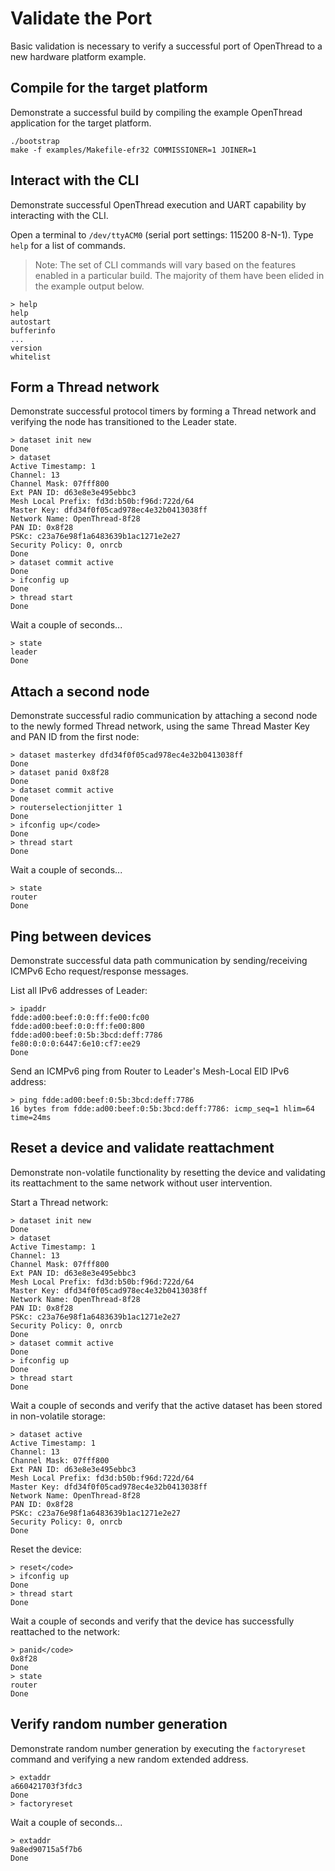 

# Validate the Port

Basic validation is necessary to verify a successful port of OpenThread to a new
hardware platform example.

## Compile for the target platform

Demonstrate a successful build by compiling the example OpenThread application
for the target platform.

```
./bootstrap
make -f examples/Makefile-efr32 COMMISSIONER=1 JOINER=1
```

## Interact with the CLI

Demonstrate successful OpenThread execution and UART capability by interacting
with the CLI.

Open a terminal to `/dev/ttyACM0` (serial port settings: 115200 8-N-1). Type
`help` for a list of commands.

> Note:  The set of CLI commands will vary based on the features enabled in a
particular build. The majority of them have been elided in the example output
below.

```
> help
help
autostart
bufferinfo
...
version
whitelist
```
## Form a Thread network

Demonstrate successful protocol timers by forming a Thread network and verifying
the node has transitioned to the Leader state.

```
> dataset init new
Done
> dataset
Active Timestamp: 1
Channel: 13
Channel Mask: 07fff800
Ext PAN ID: d63e8e3e495ebbc3
Mesh Local Prefix: fd3d:b50b:f96d:722d/64
Master Key: dfd34f0f05cad978ec4e32b0413038ff
Network Name: OpenThread-8f28
PAN ID: 0x8f28
PSKc: c23a76e98f1a6483639b1ac1271e2e27
Security Policy: 0, onrcb
Done
> dataset commit active
Done
> ifconfig up
Done
> thread start
Done
```
Wait a couple of seconds...

```
> state
leader
Done
```

## Attach a second node 

Demonstrate successful radio communication by attaching a second node to the
newly formed Thread network, using the same Thread Master Key and PAN ID from
the first node:

```
> dataset masterkey dfd34f0f05cad978ec4e32b0413038ff
Done
> dataset panid 0x8f28
Done
> dataset commit active
Done
> routerselectionjitter 1
Done
> ifconfig up</code>
Done
> thread start
Done
```

Wait a couple of seconds...

```
> state
router
Done
```

## Ping between devices

Demonstrate successful data path communication by sending/receiving ICMPv6 Echo
request/response messages.

List all IPv6 addresses of Leader:

```
> ipaddr
fdde:ad00:beef:0:0:ff:fe00:fc00
fdde:ad00:beef:0:0:ff:fe00:800
fdde:ad00:beef:0:5b:3bcd:deff:7786
fe80:0:0:0:6447:6e10:cf7:ee29
Done
```

Send an ICMPv6 ping from Router to Leader's Mesh-Local EID IPv6 address:

```
> ping fdde:ad00:beef:0:5b:3bcd:deff:7786
16 bytes from fdde:ad00:beef:0:5b:3bcd:deff:7786: icmp_seq=1 hlim=64 time=24ms
```

## Reset a device and validate reattachment

Demonstrate non-volatile functionality by resetting the device and validating
its reattachment to the same network without user intervention.

Start a Thread network:

```
> dataset init new
Done
> dataset
Active Timestamp: 1
Channel: 13
Channel Mask: 07fff800
Ext PAN ID: d63e8e3e495ebbc3
Mesh Local Prefix: fd3d:b50b:f96d:722d/64
Master Key: dfd34f0f05cad978ec4e32b0413038ff
Network Name: OpenThread-8f28
PAN ID: 0x8f28
PSKc: c23a76e98f1a6483639b1ac1271e2e27
Security Policy: 0, onrcb
Done
> dataset commit active
Done
> ifconfig up
Done
> thread start
Done
```

Wait a couple of seconds and verify that the active dataset has been stored in
non-volatile storage:

```
> dataset active
Active Timestamp: 1
Channel: 13
Channel Mask: 07fff800
Ext PAN ID: d63e8e3e495ebbc3
Mesh Local Prefix: fd3d:b50b:f96d:722d/64
Master Key: dfd34f0f05cad978ec4e32b0413038ff
Network Name: OpenThread-8f28
PAN ID: 0x8f28
PSKc: c23a76e98f1a6483639b1ac1271e2e27
Security Policy: 0, onrcb
Done
```

Reset the device:

```
> reset</code>
> ifconfig up
Done
> thread start
Done
```

Wait a couple of seconds and verify that the device has successfully reattached
to the network:

```
> panid</code>
0x8f28
Done
> state
router
Done
```
## Verify random number generation

Demonstrate random number generation by executing the `factoryreset` command and
verifying a new random extended address.

```
> extaddr
a660421703f3fdc3
Done
> factoryreset
```

Wait a couple of seconds...

```
> extaddr
9a8ed90715a5f7b6
Done
```



